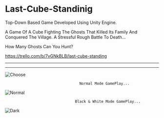 # Last-Cube-Standinig

Top-Down Based Game Developed Using Unity Engine.

A Game Of A Cube Fighting The Ghosts That Killed
Its Family And Conquered The Village.
A Stressful Rough Battle To Death...

How Many Ghosts Can You Hunt?

   https://trello.com/b/7vGNkBLB/last-cube-standing

________________________________________________________________________________________________________________
________________________________________________________________________________________________________________
![Choose](https://user-images.githubusercontent.com/60258792/88644425-3c793d00-d0c3-11ea-9229-57af66b8b215.gif)

                                      Normal Mode GamePlay...

![Normal](https://user-images.githubusercontent.com/60258792/88644741-9ed23d80-d0c3-11ea-8a97-ca3885803d49.gif)

                                    Black & White Mode GamePlay...

![Dark](https://user-images.githubusercontent.com/60258792/88644592-73e7e980-d0c3-11ea-9203-b56434e4cf39.gif)



